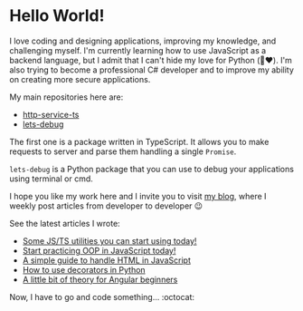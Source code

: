 # Hello World!

I love coding and designing applications, improving my knowledge, and challenging myself. I'm currently learning how to use JavaScript as a backend language, but I admit that I can't hide my love for Python (:see_no_evil::heart:). I'm also trying to become a professional C# developer and to improve my ability on creating more secure applications.

My main repositories here are:

- [http-service-ts](https://github.com/luizfilipezs/http-service-ts)
- [lets-debug](https://github.com/luizfilipezs/lets-debug)

The first one is a package written in TypeScript. It allows you to make requests to server and parse them handling a single `Promise`.

`lets-debug` is a Python package that you can use to debug your applications using terminal or cmd.

I hope you like my work here and I invite you to visit [my blog](https://blogdolipe.com.br), where I weekly post articles from developer to developer :wink:

See the latest articles I wrote:

<!-- HASHNODE:START -->
- [Some JS/TS utilities you can start using today!](https://blogdolipe.com.br/some-jsts-utilities-you-can-start-using-today-cke3srr6n00so8os12coi9m9w)
- [Start practicing OOP in JavaScript today!](https://blogdolipe.com.br/start-practicing-oop-in-javascript-today-ckdmm1zgw05o2zzs1626v5c2a)
- [A simple guide to handle HTML in JavaScript](https://blogdolipe.com.br/a-simple-guide-to-handle-html-in-javascript-ckdef273p0245yss1htzncoaj)
- [How to use decorators in Python](https://blogdolipe.com.br/how-to-use-decorators-in-python-ckdbiqgjg01h759s16hn95tlr)
- [A little bit of theory for Angular beginners](https://blogdolipe.com.br/a-little-bit-of-theory-for-angular-beginners-ckd9tb9dw00a2z2s1a9vf0zuo)
<!-- HASHNODE:END -->

Now, I have to go and code something... :octocat:
